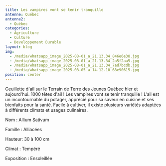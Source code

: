 ```yaml
---
title: Les vampires vont se tenir tranquille
antenne: Québec
antenne2:
  - Québec
categories:
  - Agriculture
  - Culture
  - Developpement Durable
layout: blog
img:
  - /media/whatsapp_image_2025-08-01_a_21.13.34_846e6e38.jpg
  - /media/whatsapp_image_2025-08-01_a_21.13.34_2a5f2aa5.jpg
  - /media/whatsapp_image_2025-08-01_a_21.13.34_7ad7bcdb.jpg
  - /media/whatsapp_image_2025-08-05_a_14.12.10_68e90615.jpg
position: center
---
```

Ceuillette d'ail sur le Terrain de Terre des Jeunes Québec hier et aujourd'hui.  1000 têtes d'ail ! Les vampires vont se tenir tranquille !
L’ail est un incontournable du potager, apprécié pour sa saveur en cuisine et ses bienfaits pour la santé. Facile à cultiver, il existe plusieurs variétés adaptées à différents climats et usages culinaires.


Nom : Allium Sativum


Famille : Alliacées

Hauteur: 30 à 100 cm


Climat : Tempéré

Exposition : Ensoleillée